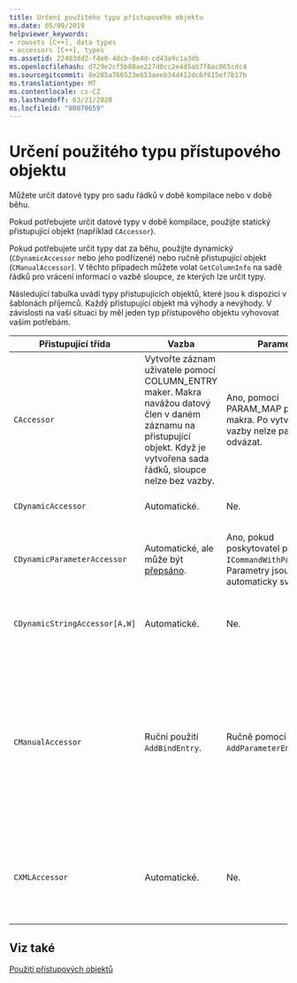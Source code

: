 ```yaml
---
title: Určení použitého typu přístupového objektu
ms.date: 05/09/2019
helpviewer_keywords:
- rowsets [C++], data types
- accessors [C++], types
ms.assetid: 22483dd2-f4e0-4dcb-8e4d-cd43a9c1a3db
ms.openlocfilehash: d729e2cf5b08ae227d0cc2e4d5ab7f8ac865cdc4
ms.sourcegitcommit: 8e285a766523e653aeeb34d412dc6f615ef7b17b
ms.translationtype: MT
ms.contentlocale: cs-CZ
ms.lasthandoff: 03/21/2020
ms.locfileid: "80079659"
---
```

# <a name="determining-which-type-of-accessor-to-use"></a>Určení použitého typu přístupového objektu

Můžete určit datové typy pro sadu řádků v době kompilace nebo v době běhu.

Pokud potřebujete určit datové typy v době kompilace, použijte statický přistupující objekt (například `CAccessor`).

Pokud potřebujete určit typy dat za běhu, použijte dynamický (`CDynamicAccessor` nebo jeho podřízené) nebo ručně přistupující objekt (`CManualAccessor`). V těchto případech můžete volat `GetColumnInfo` na sadě řádků pro vrácení informací o vazbě sloupce, ze kterých lze určit typy.

Následující tabulka uvádí typy přistupujících objektů, které jsou k dispozici v šablonách příjemců. Každý přistupující objekt má výhody a nevýhody. V závislosti na vaší situaci by měl jeden typ přístupového objektu vyhovovat vašim potřebám.

|Přistupující třída|Vazba|Parametr|Poznámka|
|--------------------|-------------|---------------|-------------|
|`CAccessor`|Vytvořte záznam uživatele pomocí COLUMN_ENTRY maker. Makra navážou datový člen v daném záznamu na přistupující objekt. Když je vytvořena sada řádků, sloupce nelze bez vazby.|Ano, pomocí PARAM_MAP položku makra. Po vytvoření vazby nelze parametry odvázat.|Nejrychlejší přistupující objekt z důvodu malého množství kódu.|
|`CDynamicAccessor`|Automatické.|Ne.|Užitečné, pokud neznáte typ dat v sadě řádků.|
|`CDynamicParameterAccessor`|Automatické, ale může být [přepsáno](../../data/oledb/overriding-a-dynamic-accessor.md).|Ano, pokud poskytovatel podporuje `ICommandWithParameters`. Parametry jsou automaticky svázány.|Pomalejší než `CDynamicAccessor`, ale užitečné pro volání obecných uložených procedur.|
|`CDynamicStringAccessor[A,W]`|Automatické.|Ne.|Načte data, ke kterým se získává data z úložiště dat, jako řetězcová data.|
|`CManualAccessor`|Ruční použití `AddBindEntry`.|Ručně pomocí `AddParameterEntry`.|Světl parametry a sloupce jsou vázány pouze jednou. Určíte typ dat, která se mají použít. (Příklad najdete v ukázce [DBVIEWER](https://github.com/Microsoft/VCSamples) Sample.) Vyžaduje více kódu než `CDynamicAccessor` nebo `CAccessor`. Je to více podobné volání OLE DB přímo.|
|`CXMLAccessor`|Automatické.|Ne.|Načte data, ke kterým se získává data z úložiště dat, jako data řetězců a naformátuje je jako data značek XML.|

## <a name="see-also"></a>Viz také

[Použití přístupových objektů](../../data/oledb/using-accessors.md)